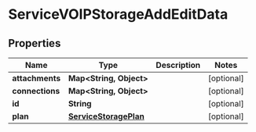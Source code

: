 

# ServiceVOIPStorageAddEditData


## Properties

| Name | Type | Description | Notes |
|------------ | ------------- | ------------- | -------------|
|**attachments** | **Map&lt;String, Object&gt;** |  |  [optional] |
|**connections** | **Map&lt;String, Object&gt;** |  |  [optional] |
|**id** | **String** |  |  [optional] |
|**plan** | [**ServiceStoragePlan**](ServiceStoragePlan.md) |  |  [optional] |



